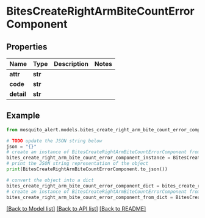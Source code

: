 # BitesCreateRightArmBiteCountErrorComponent


## Properties

Name | Type | Description | Notes
------------ | ------------- | ------------- | -------------
**attr** | **str** |  | 
**code** | **str** |  | 
**detail** | **str** |  | 

## Example

```python
from mosquito_alert.models.bites_create_right_arm_bite_count_error_component import BitesCreateRightArmBiteCountErrorComponent

# TODO update the JSON string below
json = "{}"
# create an instance of BitesCreateRightArmBiteCountErrorComponent from a JSON string
bites_create_right_arm_bite_count_error_component_instance = BitesCreateRightArmBiteCountErrorComponent.from_json(json)
# print the JSON string representation of the object
print(BitesCreateRightArmBiteCountErrorComponent.to_json())

# convert the object into a dict
bites_create_right_arm_bite_count_error_component_dict = bites_create_right_arm_bite_count_error_component_instance.to_dict()
# create an instance of BitesCreateRightArmBiteCountErrorComponent from a dict
bites_create_right_arm_bite_count_error_component_from_dict = BitesCreateRightArmBiteCountErrorComponent.from_dict(bites_create_right_arm_bite_count_error_component_dict)
```
[[Back to Model list]](../README.md#documentation-for-models) [[Back to API list]](../README.md#documentation-for-api-endpoints) [[Back to README]](../README.md)


